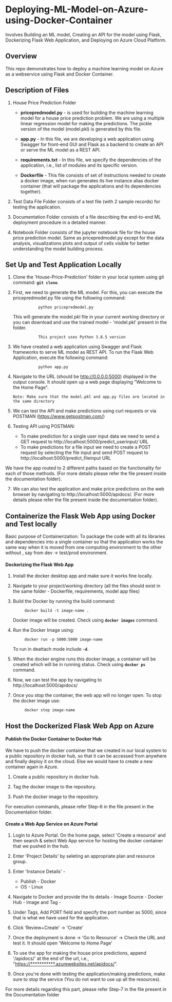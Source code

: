 # Deploying-ML-Model-on-Azure-using-Docker-Container
Involves Building an ML model, Creating an API for the model using Flask, Dockerizing Flask Web Application, and Deploying on Azure Cloud Platform.




## Overview
This repo demonstrates how to deploy a machine learning model on Azure as a webservice using Flask and Docker Container.




## Description of Files
1. House Price Prediction Folder
      - **pricepredmodel.py** - is used for building the machine learning model for a house price prediction problem. We are using a multiple linear regression model for making the predictions. The pickle version of the model (model.pkl) is generated by this file. 
      
      - **app.py** - In this file, we are developing a web application using Swagger for front-end GUI and Flask as a backend to create an API or serve the ML model as a REST API.
      
      - **requirements.txt** - In this file, we specify the dependencies of the application, i.e., list of modules and its specific version.
      
      - **Dockerfile** - This file consists of set of instructions needed to create a docker image, when run generates its live instance alias docker container (that will package the applications and its dependencies together).

2. Test Data File Folder consists of a test file (with 2 sample records) for testing the application.

3. Documentation Folder consists of a file describing the end-to-end ML deployment procedure in a detailed manner.

4. Notebook Folder consists of the jupyter notebook file for the house price prediction model. Same as pricepredmodel.py except for the data analysis, visualizations plots and output of cells visible for better understanding the model building process.




## Set Up and Test Application Locally
1. Clone the 'House-Price-Prediction' folder in your local system using git command: **``` git clone ```**.

2. First, we need to generate the ML model. For this, you can execute the pricepredmodel.py file using the following command:
            
                  python pricepredmodel.py


   This will generate the model.pkl file in your current working directory or you can download and use the trained model - 'model.pkl' present in the folder.

                  This project uses Python 3.8.5 version
            

3. We have created a web application using Swagger and Flask frameworks to serve ML model as REST API. To run the Flask Web Application, execute the following command:
                  
                  python app.py
                  
 
4. Navigate to the URL (should be http://0.0.0.0:5000) displayed in the output console. It should open up a web page displaying "Welcome to the Home Page". 

       Note: Make sure that the model.pkl and app.py files are located in the same directory
       

5. We can test the API and make predictions using curl requests or via POSTMAN (https://www.getpostman.com/) 

6. Testing API using POSTMAN: 
      - To make prediction for a single user input data we need to send a GET request to http://localhost:5000/predict_userinput/ URL
      - To make predictions for a file input we need to create a POST request by selecting the file input and send POST request to http://localhost:5000/predict_fileinput URL 
  
  We have the app routed to 2 different paths based on the functionality for each of those methods.
(For  more details please refer the file present inside the documentation folder). 

7. We can also test the application and make price predictions on the web browser by navigating to http://localhost:5000/apidocs/. (For  more details please refer the file present inside the documentation folder).




## Containerize the Flask Web App using Docker and Test locally
Basic purpose of Containerization: To package the code with all its libraries and dependencies into a single container so that the application works the same way when it is moved from one computing environment to the other without , say from dev -> test/prod environment. 

#### Dockerizing the Flask Web App
1. Install the docker desktop app and make sure it works fine locally.

2. Navigate to your project/working directory (all the files should exist in the same folder - Dockerfile, requirements, model app files)

3. Build the Docker by running the build command: 
            
            docker build -t image-name .
   
   Docker image will be created. Check using **```docker images```** command.

4. Run the Docker Image using: 
            
            docker run -p 5000:5000 image-name
            
   To run in deattach mode include **```-d```**.

5. When the docker engine runs this docker image, a container will be created which will be in running status. Check using **```docker ps```** command.

6. Now, we can test the app by navigating to http://localhost:5000/apidocs/

7. Once you stop the container, the web app will no longer open. To stop the docker image use: 
    
            docker stop image-name





## Host the Dockerized Flask Web App on Azure

#### Publish the Docker Container to Docker Hub
We have to push the docker container that we created in our local system to a public repository in docker hub, so that it can be accessed from anywhere and finally deploy it on the cloud. Else we would have to create a new container again in Azure.
1. Create a public repository in docker hub.

2. Tag the docker image to the repository.

3. Push the docker image to the repository.

For execution commands, please refer Step-6 in the file present in the Documentation folder.


#### Create a Web App Service on Azure Portal
1. Login to Azure Portal. On the home page, select 'Create a resource' and then search & select Web App service for hosting the docker container that we pushed in the hub. 

2. Enter 'Project Details' by seleting an appropriate plan and resource group.

3. Enter 'Instance Details' -
      - Publish - Docker
      - OS - Linux

4. Navigate to Docker and provide the its details
        - Image Source - Docker Hub
        - Image and Tag - <Depending on whatever you mentioned in the previous step while pushing the container in docker hub>

5. Under Tags, Add PORT field and specify the port number as 5000, since that is what we have used for the application.

6. Click 'Review+Create'  -> 'Create'

7. Once the deployment is done -> 'Go to Resource' -> Check the URL and test it. It should open 'Welcome to Home Page'

8. To use the app for making the house price predictions, append '/apidocs/' at the end of the url, i.e., "[https://***********.azurewebsites.net/apidocs/](url)".

9. Once you're done with testing the application/making predictions, make sure to stop the service (You do not want to use up all the resources).

For more details regarding this part, please refer Step-7 in the file present in the Documentation folder




